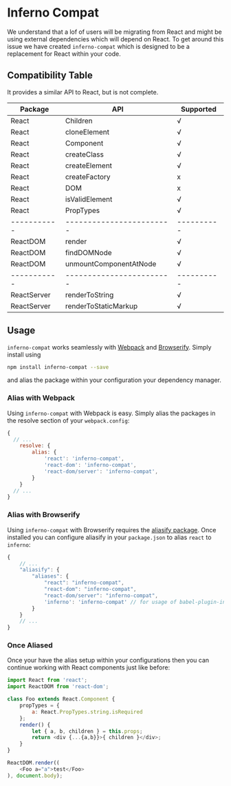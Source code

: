 # Inferno Compat

We understand that a lof of users will be migrating from React and might be using external dependencies which will depend on React. To get around this issue we have created `inferno-compat` which is designed to be a replacement for React within your code. 

## Compatibility Table

It provides a similar API to React, but is not complete.  

| Package     | API                      | Supported |
| ----------- | ------------------------ | --------- |
| React       | Children                 | √
| React       | cloneElement             | √
| React       | Component                | √
| React       | createClass              | √
| React       | createElement            | √ 
| React       | createFactory            | x
| React       | DOM                      | x
| React       | isValidElement           | √
| React       | PropTypes                | √
| ----------- | ------------------------ | ---------- |
| ReactDOM    | render                   | √
| ReactDOM    | findDOMNode              | √ 
| ReactDOM    | unmountComponentAtNode   | √
| ----------- | ------------------------ | ---------- |
| ReactServer | renderToString           | √
| ReactServer | renderToStaticMarkup     | √

## Usage
`inferno-compat` works seamlessly with [Webpack](//webpackjs.org) and [Browserify](//Browserify.com). Simply install using 

```sh
npm install inferno-compat --save
```

and alias the package within your configuration your dependency manager. 

### Alias with Webpack 

Using `inferno-compat` with Webpack is easy. Simply alias the packages in the resolve section of your `webpack.config`:

```js
{
  // ...
	resolve: {
		alias: {
			'react': 'inferno-compat',
			'react-dom': 'inferno-compat',
            'react-dom/server': 'inferno-compat',
		}
	}
  // ...
}
```

### Alias with Browserify
Using `inferno-compat` with Browserify requires the [aliasify package](//npm.im/aliasify). Once installed you can configure aliasify in your `package.json` to alias `react` to `inferno`: 

```js
{
    // ...
    "aliasify": {
        "aliases": {
            "react": "inferno-compat",
            "react-dom": "inferno-compat",
            "react-dom/server": "inferno-compat",
            'inferno': 'inferno-compat' // for usage of babel-plugin-inferno
        }
    }
    // ...
}
```

### Once Aliased 

Once your have the alias setup within your configurations then you can continue working with React components just like before:

```js
import React from 'react';
import ReactDOM from 'react-dom';

class Foo extends React.Component {
    propTypes = {
        a: React.PropTypes.string.isRequired
    };
    render() {
        let { a, b, children } = this.props;
        return <div {...{a,b}}>{ children }</div>;
    }
}

ReactDOM.render((
    <Foo a="a">test</Foo>
), document.body);
```
